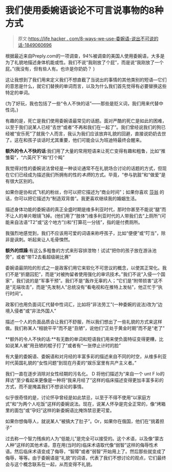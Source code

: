 # 我们使用委婉语谈论不可言说事物的8种方式

> 原文:[https://life hacker . com/8-ways-we-use-委婉语-说出不可说的话-1849060696](https://lifehacker.com/8-ways-we-use-euphemisms-to-speak-about-the-unspeakable-1849060696)

根据最近来自Preply.com的一项调查，94%被调查的美国人使用委婉语，大多是为了礼貌地描述身体机能或性。我们不说“我刚放了个屁”，而是说“我刚放了一个屁。”(我没有，但有些人有。也许是你奶奶？ ) 

这让我想到了我们用来定义我们不想直截了当说出的事情的其他类别的短语—它们的意思是什么，就它们替换的单词而言，以及为什么我们首先觉得有必要替换这些特定的单词。

(为了好玩，我也包括了一些“令人不快的话”——那些是贬义词，我们用来代替中性词。)

有趣的是，死亡是我们使用委婉语最常见的话题。面对严酷的死亡是如此的困难，以至于我们说某人已经“去世”或者“不再和我们在一起了”。我们曾经说我们的狗已经被“安乐死”了就我个人而言，我认为我们应该放弃礼貌的回避，直接说奶奶去世了。这在和孩子谈话时尤其重要，他们可能会认为班迪特最终会醒来。

**额外的令人不快的话**:我们用了大量的常用短语来让死亡变得有趣和粗鲁，比如“推雏菊”，“六英尺下”和“打个盹”

我觉得对性的委婉说法曾经是一种谈论通常不在礼貌场合讨论的话题的方式，但现在它们已经成为描述我们所拥有的性的*本质*的方式。毕竟，“参与肮脏”和“做爱”是有很大区别的。

如果你是协和式飞机的粉丝，你可以把它描述为“商业时间”；如果你喜欢 [莎翁](https://shakespeare.folger.edu/shakespeares-works/othello/act-1-scene-1/) 的话，你可以把它描述为“制造双背兽”。我更喜欢继续我的婚姻生活。

描述身体功能的委婉语的真正全盛时期是维多利亚时代，那时你甚至不能说“腿”而不让人的单片眼镜飞掉。(他们用了“肢体”)维多利亚时代的人带我们去“上厕所”(可能来自法语“T2”或“这个地方”))和“打算花一分钱”，指的是付费厕所。

我强烈地感觉到，我们不应该用可爱的词语来称呼孩子，比如“便便”或“叮当”，除非是讽刺。听起来让人毛骨悚然。

**额外的烦躁**:有这么多粗鲁的方式来形容排泄物！试试“把你的孩子放在游泳池旁”，或者“带T2去看超级碗比赛”

委婉语最阴险的形式之一是政客们用它来软化不可思议的概念，以使其正常化。我们不是“折磨囚犯”，而是“对被拘留者使用强化的审讯技术。”我们不说“入侵一个国家”，我们说的是“军事干预”。我们不是“轰炸无辜的人；“它们是“附带损害”这不是“无端攻击”，而是“先发制人”总统没有“看电视和在推特上发帖”，他正忙于“执行时间”。

政客们也用负面词汇代替中性词汇，比如将“非法劳工”(一种委婉的说法)改为“边境入侵者”或“非法外国人”

描述一个人的负面品质会让我们不舒服，所以我们想出了一些礼貌的方式来这样做。我们称某人“相貌平平”而不是“丑陋”，说他们“正处于黄金时期”而不是“老了”

**额外的令人不快的话:**有无数的单词和短语我们用来使负面特征变得更糟，比如说某人被“用丑陋的棍子打了”或者有“一张停止计时的脸”

有大量的委婉语、委婉语和对月经的丰富多彩的描述来自不同的时空，从维多利亚时代英国礼貌的“女性问题”到现在丹麦的“娱乐室里有共产主义者。”

我们一直在逐步消除对女性经期的污名化。 D 将他们描述为“来自一个 unt F lo的拜访”至少看起来更像是一种将“我来月经了”这样的临床描述变得更加丰富多彩的方式，而不是掩盖我们不想谈论的事情。

似乎很奇怪的是，讨论怀孕曾经是如此禁忌，以至于不得不使用“以家庭方式”和“为两个人吃饭”这样的委婉说法。现在，说某人怀孕是完全正常的，像“烤箱里的面包”或“孕妇”这样的新委婉语比掩饰禁忌更可爱。

如果你想侮辱人，就说某人“被搞大了肚子”。Or，如果你在俄国，他们在“挑着担子”

过去称一个智力残疾的人为“低能儿”是完全可以接受的。这个术语，以及像“蒙古人种”这样的其他术语，意在用(当时的)临床术语取代像“弱智”这样的侮辱性术语。然后临床术语变成了侮辱，“智障”或者“弱智”开始用上了。然后那些就变成了侮辱，等等。由于委婉语是“礼貌”的词语，代表了我们不想讨论的观点，它们最终会与这个概念联系在一起，从而变得不礼貌。